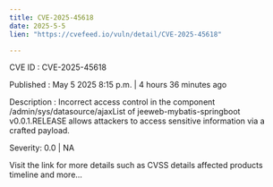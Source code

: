 ```yaml
---
title: CVE-2025-45618
date: 2025-5-5
lien: "https://cvefeed.io/vuln/detail/CVE-2025-45618"

---
```


CVE ID : CVE-2025-45618

Published :  May 5
2025
8:15 p.m. | 4 hours
36 minutes ago

Description : Incorrect access control in the component /admin/sys/datasource/ajaxList of jeeweb-mybatis-springboot v0.0.1.RELEASE allows attackers to access sensitive information via a crafted payload.

Severity: 0.0 | NA

Visit the link for more details
such as CVSS details
affected products
timeline
and more...
